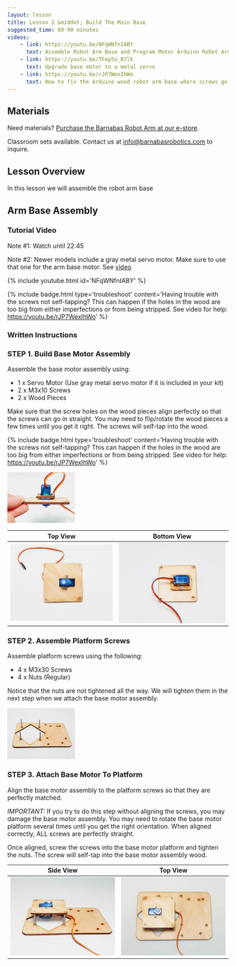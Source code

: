 ```yaml
---
layout: lesson
title: Lesson 2 &middot; Build The Main Base
suggested_time: 60-90 minutes
videos:
    - link: https://youtu.be/NFqWNfnIABY
      text: Assemble Robot Arm Base and Program Motor Arduino Robot Arm
    - link: https://youtu.be/TFep5o_B7lE
      text: Upgrade base motor to a metal servo
    - link: https://youtu.be/rJP7WexIhWo
      text: How to fix the Arduino wood robot arm base where screws go through the wood pieces
---
```




## Materials

Need materials?  [Purchase the Barnabas Robot Arm at our e-store](https://shop.barnabasrobotics.com/collections/classroom-robotics-kits/products/barnabas-arduino-compatible-robot-arm-kit-with-joystick-control-ages-11).  

Classroom sets available.  Contact us at info@barnabasrobotics.com to inquire. 

## Lesson Overview

In this lesson we will assemble the robot arm base

## Arm Base Assembly

### Tutorial Video

Note #1: Watch until 22:45

Note #2: Newer models include a gray metal servo motor.  Make sure to use that one for the arm base motor.  See [video](https://youtu.be/TFep5o_B7lE)

{% include youtube.html id='NFqWNfnIABY' %} 

{% include badge.html type='troubleshoot' content='Having trouble with the screws not self-tapping?  This can happen if the holes in the wood are too big from either imperfections or from being stripped.  See video for help: https://youtu.be/rJP7WexIhWo' %}

### Written Instructions

### STEP 1. Build Base Motor Assembly

Assemble the base motor assembly using:

- 1 x Servo Motor (Use gray metal servo motor if it is included in your kit)
- 2 x M3x10 Screws
- 2 x Wood Pieces

Make sure that the screw holes on the wood pieces align perfectly so that the screws can go in straight.  You may need to flip/rotate the wood pieces a few times until you get it right.  The screws will self-tap into the wood.

{% include badge.html type='troubleshoot' content='Having trouble with the screws not self-tapping?  This can happen if the holes in the wood are too big from either imperfections or from being stripped.  See video for help: https://youtu.be/rJP7WexIhWo' %}

<img src="beg (5).jpg" style="zoom:15%;" class="image center" />

|                           Top View                           |                         Bottom View                          |
| :----------------------------------------------------------: | :----------------------------------------------------------: |
| <img src="beg (3).jpg" style="zoom:75%;" class="image center" /> | <img src="beg (4).jpg" style="zoom:75%;" class="image center" /> |

### STEP 2. Assemble Platform Screws

Assemble platform screws using the following:

- 4 x M3x30 Screws
- 4 x Nuts (Regular)

Notice that the nuts are not tightened all the way.  We will tighten them in the next step when we attach the base motor assembly.

<img src="beg (6).jpg" style="zoom:15%;" class="image center" />

### STEP 3. Attach Base Motor To Platform

Align the base motor assembly to the platform screws so that they are perfectly matched.  

*IMPORTANT:* If you try to do this step without aligning the screws, you may damage the base motor assembly.  You may need to rotate the base motor platform several times until you get the right orientation.  When aligned correctly, ALL screws are perfectly straight.

Once aligned, screw the screws into the base motor platform and tighten the nuts.  The screw will self-tap into the base motor assembly wood.  

|                          Side View                           |                           Top View                           |
| :----------------------------------------------------------: | :----------------------------------------------------------: |
| <img src="beg (1).jpg" style="zoom:75%;" class="image center" /> | <img src="beg (2).jpg" style="zoom:75%;" class="image center" /> |

